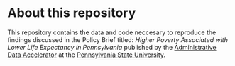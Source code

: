# About this repository

This repository contains the data and code neccesary to reproduce the findings discussed in the Policy Brief titled: _Higher Poverty Associated with Lower Life Expectancy in Pennsylvania_ published by the [Administrative Data Accelerator](accelerator.psu.edu) at the [Pennsylvania State University](www.psu.edu).


